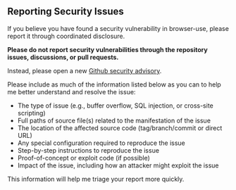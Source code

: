 ## Reporting Security Issues

If you believe you have found a security vulnerability in browser-use, please report it through coordinated disclosure.

**Please do not report security vulnerabilities through the repository issues, discussions, or pull requests.**

Instead, please open a new [Github security advisory](https://github.com/browser-use/browser-use/security/advisories/new).

Please include as much of the information listed below as you can to help me better understand and resolve the issue:

* The type of issue (e.g., buffer overflow, SQL injection, or cross-site scripting)
* Full paths of source file(s) related to the manifestation of the issue
* The location of the affected source code (tag/branch/commit or direct URL)
* Any special configuration required to reproduce the issue
* Step-by-step instructions to reproduce the issue
* Proof-of-concept or exploit code (if possible)
* Impact of the issue, including how an attacker might exploit the issue

This information will help me triage your report more quickly.

